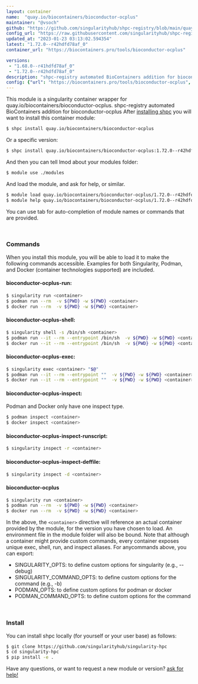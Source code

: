 ```yaml
---
layout: container
name:  "quay.io/biocontainers/bioconductor-ocplus"
maintainer: "@vsoch"
github: "https://github.com/singularityhub/shpc-registry/blob/main/quay.io/biocontainers/bioconductor-ocplus/container.yaml"
config_url: "https://raw.githubusercontent.com/singularityhub/shpc-registry/main/quay.io/biocontainers/bioconductor-ocplus/container.yaml"
updated_at: "2023-01-23 03:13:02.594354"
latest: "1.72.0--r42hdfd78af_0"
container_url: "https://biocontainers.pro/tools/bioconductor-ocplus"

versions:
 - "1.68.0--r41hdfd78af_0"
 - "1.72.0--r42hdfd78af_0"
description: "shpc-registry automated BioContainers addition for bioconductor-ocplus"
config: {"url": "https://biocontainers.pro/tools/bioconductor-ocplus", "maintainer": "@vsoch", "description": "shpc-registry automated BioContainers addition for bioconductor-ocplus", "latest": {"1.72.0--r42hdfd78af_0": "sha256:743db89bcfa46b591857ba0a43272c8bc38842f2ecc021ec19d218ded2aa7ddd"}, "tags": {"1.68.0--r41hdfd78af_0": "sha256:4bded9f427e95d51c563651210c79304bc9ccd6e5f3da3615e27c01b9257913f", "1.72.0--r42hdfd78af_0": "sha256:743db89bcfa46b591857ba0a43272c8bc38842f2ecc021ec19d218ded2aa7ddd"}, "docker": "quay.io/biocontainers/bioconductor-ocplus"}
---
```


This module is a singularity container wrapper for quay.io/biocontainers/bioconductor-ocplus.
shpc-registry automated BioContainers addition for bioconductor-ocplus
After [installing shpc](#install) you will want to install this container module:


```bash
$ shpc install quay.io/biocontainers/bioconductor-ocplus
```

Or a specific version:

```bash
$ shpc install quay.io/biocontainers/bioconductor-ocplus:1.72.0--r42hdfd78af_0
```

And then you can tell lmod about your modules folder:

```bash
$ module use ./modules
```

And load the module, and ask for help, or similar.

```bash
$ module load quay.io/biocontainers/bioconductor-ocplus/1.72.0--r42hdfd78af_0
$ module help quay.io/biocontainers/bioconductor-ocplus/1.72.0--r42hdfd78af_0
```

You can use tab for auto-completion of module names or commands that are provided.

<br>

### Commands

When you install this module, you will be able to load it to make the following commands accessible.
Examples for both Singularity, Podman, and Docker (container technologies supported) are included.

#### bioconductor-ocplus-run:

```bash
$ singularity run <container>
$ podman run --rm  -v ${PWD} -w ${PWD} <container>
$ docker run --rm  -v ${PWD} -w ${PWD} <container>
```

#### bioconductor-ocplus-shell:

```bash
$ singularity shell -s /bin/sh <container>
$ podman run --it --rm --entrypoint /bin/sh  -v ${PWD} -w ${PWD} <container>
$ docker run --it --rm --entrypoint /bin/sh  -v ${PWD} -w ${PWD} <container>
```

#### bioconductor-ocplus-exec:

```bash
$ singularity exec <container> "$@"
$ podman run --it --rm --entrypoint ""  -v ${PWD} -w ${PWD} <container> "$@"
$ docker run --it --rm --entrypoint ""  -v ${PWD} -w ${PWD} <container> "$@"
```

#### bioconductor-ocplus-inspect:

Podman and Docker only have one inspect type.

```bash
$ podman inspect <container>
$ docker inspect <container>
```

#### bioconductor-ocplus-inspect-runscript:

```bash
$ singularity inspect -r <container>
```

#### bioconductor-ocplus-inspect-deffile:

```bash
$ singularity inspect -d <container>
```



#### bioconductor-ocplus

```bash
$ singularity run <container>
$ podman run --rm  -v ${PWD} -w ${PWD} <container>
$ docker run --rm  -v ${PWD} -w ${PWD} <container>
```


In the above, the `<container>` directive will reference an actual container provided
by the module, for the version you have chosen to load. An environment file in the
module folder will also be bound. Note that although a container
might provide custom commands, every container exposes unique exec, shell, run, and
inspect aliases. For anycommands above, you can export:

 - SINGULARITY_OPTS: to define custom options for singularity (e.g., --debug)
 - SINGULARITY_COMMAND_OPTS: to define custom options for the command (e.g., -b)
 - PODMAN_OPTS: to define custom options for podman or docker
 - PODMAN_COMMAND_OPTS: to define custom options for the command

<br>

### Install

You can install shpc locally (for yourself or your user base) as follows:

```bash
$ git clone https://github.com/singularityhub/singularity-hpc
$ cd singularity-hpc
$ pip install -e .
```

Have any questions, or want to request a new module or version? [ask for help!](https://github.com/singularityhub/singularity-hpc/issues)